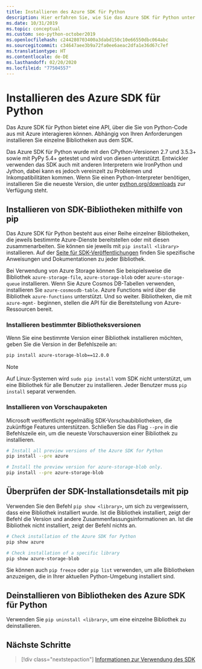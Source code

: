 ```yaml
---
title: Installieren des Azure SDK für Python
description: Hier erfahren Sie, wie Sie das Azure SDK für Python unter Verwendung von pip oder GitHub installieren. Das Azure SDK kann in Form von einzelnen Bibliotheken oder als vollständiges Paket installiert werden.
ms.date: 10/31/2019
ms.topic: conceptual
ms.custom: seo-python-october2019
ms.openlocfilehash: c244280703400a3dabd150c10e66550dbc064abc
ms.sourcegitcommit: c34647aee3b9a72fa0ee6aeac2dfa1e36d67c7ef
ms.translationtype: HT
ms.contentlocale: de-DE
ms.lasthandoff: 02/20/2020
ms.locfileid: "77504557"
---
```

# <a name="install-the-azure-sdk-for-python"></a>Installieren des Azure SDK für Python

Das Azure SDK für Python bietet eine API, über die Sie von Python-Code aus mit Azure interagieren können. Abhängig von Ihren Anforderungen installieren Sie einzelne Bibliotheken aus dem SDK.

Das Azure SDK für Python wurde mit den CPython-Versionen 2.7 und 3.5.3+ sowie mit PyPy 5.4+ getestet und wird von diesen unterstützt. Entwickler verwenden das SDK auch mit anderen Interpretern wie IronPython und Jython, dabei kann es jedoch vereinzelt zu Problemen und Inkompatibilitäten kommen. Wenn Sie einen Python-Interpreter benötigen, installieren Sie die neueste Version, die unter [python.org/downloads](https://www.python.org/downloads) zur Verfügung steht.

## <a name="install-sdk-libraries-using-pip"></a>Installieren von SDK-Bibliotheken mithilfe von pip

Das Azure SDK für Python besteht aus einer Reihe einzelner Bibliotheken, die jeweils bestimmte Azure-Dienste bereitstellen oder mit diesen zusammenarbeiten. Sie können sie jeweils mit `pip install <library>` installieren. Auf der [Seite für SDK-Veröffentlichungen](https://azure.github.io/azure-sdk/releases/latest/python.html) finden Sie spezifische Anweisungen und Dokumentationen zu jeder Bibliothek.

Bei Verwendung von Azure Storage können Sie beispielsweise die Bibliothek `azure-storage-file`, `azure-storage-blob` oder `azure-storage-queue` installieren. Wenn Sie Azure Cosmos DB-Tabellen verwenden, installieren Sie `azure-cosmosdb-table`. Azure Functions wird über die Bibliothek `azure-functions` unterstützt. Und so weiter. Bibliotheken, die mit `azure-mgmt-` beginnen, stellen die API für die Bereitstellung von Azure-Ressourcen bereit.

### <a name="install-specific-library-versions"></a>Installieren bestimmter Bibliotheksversionen

Wenn Sie eine bestimmte Version einer Bibliothek installieren möchten, geben Sie die Version in der Befehlszeile an:

```bash
pip install azure-storage-blob==12.0.0
```

> [!NOTE]
> Auf Linux-Systemen wird `sudo pip install` vom SDK nicht unterstützt, um eine Bibliothek für alle Benutzer zu installieren. Jeder Benutzer muss `pip install` separat verwenden. 

### <a name="install-preview-packages"></a>Installieren von Vorschaupaketen

Microsoft veröffentlicht regelmäßig SDK-Vorschaubibliotheken, die zukünftige Features unterstützen. Schließen Sie das Flag `--pre` in die Befehlszeile ein, um die neueste Vorschauversion einer Bibliothek zu installieren. 

```bash
# Install all preview versions of the Azure SDK for Python
pip install --pre azure

# Install the preview version for azure-storage-blob only.
pip install --pre azure-storage-blob
```

## <a name="verify-sdk-installation-details-with-pip"></a>Überprüfen der SDK-Installationsdetails mit pip

Verwenden Sie den Befehl `pip show <library>`, um sich zu vergewissern, dass eine Bibliothek installiert wurde. Ist die Bibliothek installiert, zeigt der Befehl die Version und andere Zusammenfassungsinformationen an. Ist die Bibliothek nicht installiert, zeigt der Befehl nichts an.

```bash
# Check installation of the Azure SDK for Python
pip show azure

# Check installation of a specific library
pip show azure-storage-blob
```

Sie können auch `pip freeze` oder `pip list` verwenden, um alle Bibliotheken anzuzeigen, die in Ihrer aktuellen Python-Umgebung installiert sind.

## <a name="uninstall-azure-sdk-for-python-libraries"></a>Deinstallieren von Bibliotheken des Azure SDK für Python

Verwenden Sie `pip uninstall <library>`, um eine einzelne Bibliothek zu deinstallieren.

## <a name="next-steps"></a>Nächste Schritte

> [!div class="nextstepaction"]
> [Informationen zur Verwendung des SDK](python-sdk-azure-get-started.yml)
